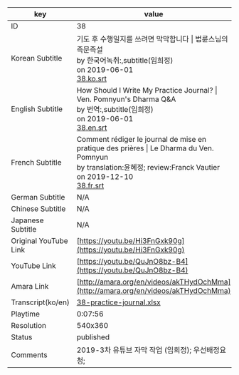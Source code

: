 |  key  |  value  |
|-------|---------|
| ID            | 38 |
| Korean Subtitle | 기도 후 수행일지를 쓰려면 막막합니다 \| 법륜스님의 즉문즉설<br>by 한국어녹취:,subtitle(임희정)<br>on 2019-06-01<br>[38.ko.srt](https://github.com/jungtosociety/dharma-qna/raw/master/sub/38/38.ko.srt)<br>|
| English Subtitle | How Should I Write My Practice Journal? \| Ven. Pomnyun's Dharma Q&A<br>by 번역:,subtitle(임희정)<br>on 2019-06-01<br>[38.en.srt](https://github.com/jungtosociety/dharma-qna/raw/master/sub/38/38.en.srt)<br>|
| French Subtitle | Comment rédiger le journal de mise en pratique des prières \| Le Dharma du Ven. Pomnyun<br>by translation:윤혜정; review:Franck Vautier<br>on 2019-12-10<br>[38.fr.srt](https://github.com/jungtosociety/dharma-qna/raw/master/sub/38/38.fr.srt)<br>|
| German Subtitle | N/A |
| Chinese Subtitle | N/A |
| Japanese Subtitle | N/A |
| Original YouTube Link  | [https://youtu.be/Hi3FnGxk90g](https://youtu.be/Hi3FnGxk90g) |
| YouTube Link  | [https://youtu.be/QuJnO8bz-B4](https://youtu.be/QuJnO8bz-B4) |
| Amara Link    | [http://amara.org/en/videos/akTHydOchMma](http://amara.org/en/videos/akTHydOchMma) |
| Transcript(ko/en) | [38-practice-journal.xlsx](https://github.com/jungtosociety/dharma-qna/raw/master/sub/38/38-practice-journal.xlsx) |
| Playtime | 0:07:56 |
| Resolution | 540x360|
| Status | published |
| Comments | 2019-3차 유튜브 자막 작업 (임희정); 우선배정요청;  |

